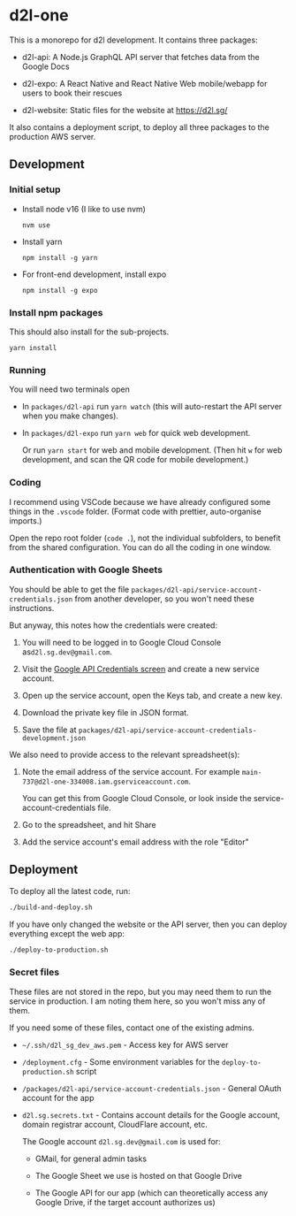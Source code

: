 # d2l-one

This is a monorepo for d2l development. It contains three packages:

- d2l-api: A Node.js GraphQL API server that fetches data from the Google Docs

- d2l-expo: A React Native and React Native Web mobile/webapp for users to book their rescues

- d2l-website: Static files for the website at https://d2l.sg/

It also contains a deployment script, to deploy all three packages to the production AWS server.

## Development

### Initial setup

- Install node v16 (I like to use nvm)

  ```
  nvm use
  ```

- Install yarn

  ```
  npm install -g yarn
  ```

- For front-end development, install expo

  ```
  npm install -g expo
  ```

### Install npm packages

This should also install for the sub-projects.

```
yarn install
```

### Running

You will need two terminals open

- In `packages/d2l-api` run `yarn watch` (this will auto-restart the API server when you make changes).

- In `packages/d2l-expo` run `yarn web` for quick web development.

  Or run `yarn start` for web and mobile development. (Then hit `w` for web development, and scan the QR code for mobile development.)

### Coding

I recommend using VSCode because we have already configured some things in the `.vscode` folder. (Format code with prettier, auto-organise imports.)

Open the repo root folder (`code .`), not the individual subfolders, to benefit from the shared configuration. You can do all the coding in one window.

### Authentication with Google Sheets

You should be able to get the file `packages/d2l-api/service-account-credentials.json` from another developer, so you won't need these instructions.

But anyway, this notes how the credentials were created:

1. You will need to be logged in to Google Cloud Console as`d2l.sg.dev@gmail.com`.

2. Visit the [Google API Credentials screen](https://console.cloud.google.com/apis/credentials?project=d2l-one-334008) and create a new service account.

3. Open up the service account, open the Keys tab, and create a new key.

4. Download the private key file in JSON format.

5. Save the file at `packages/d2l-api/service-account-credentials-development.json`

We also need to provide access to the relevant spreadsheet(s):

1. Note the email address of the service account. For example `main-737@d2l-one-334008.iam.gserviceaccount.com`.

   You can get this from Google Cloud Console, or look inside the service-account-credentials file.

2. Go to the spreadsheet, and hit Share

3. Add the service account's email address with the role "Editor"

## Deployment

To deploy all the latest code, run:

```bash
./build-and-deploy.sh
```

If you have only changed the website or the API server, then you can deploy everything except the web app:

```bash
./deploy-to-production.sh
```

### Secret files

These files are not stored in the repo, but you may need them to run the service in production. I am noting them here, so you won't miss any of them.

If you need some of these files, contact one of the existing admins.

- `~/.ssh/d2l_sg_dev_aws.pem` - Access key for AWS server

- `/deployment.cfg` - Some environment variables for the `deploy-to-production.sh` script

- `/packages/d2l-api/service-account-credentials.json` - General OAuth account for the app

- `d2l.sg.secrets.txt` - Contains account details for the Google account, domain registrar account, CloudFlare account, etc.

  The Google account `d2l.sg.dev@gmail.com` is used for:

  - GMail, for general admin tasks

  - The Google Sheet we use is hosted on that Google Drive

  - The Google API for our app (which can theoretically access any Google Drive, if the target account authorizes us)

